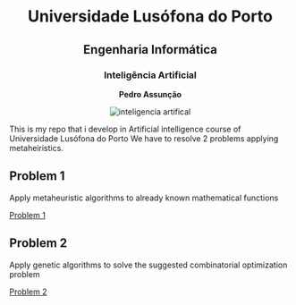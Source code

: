 <h1 align="center"> Universidade Lusófona do Porto </h1>


<h2 align="center">Engenharia Informática</h2>


<h3 align="center"> Inteligência Artificial</h3>

<!-- ![Inteligencia Artifical](p15/InteligÃªncia-Artificial.jpg) -->
<p align="center"> <b>Pedro Assunção</b> </p>
<p align="center"> <img src="https://raw.githubusercontent.com/Pedroassuncao/REPONAME/PATH/010-linkedin.svg" alt="inteligencia artifical">

This is my repo that i develop in Artificial intelligence course of Universidade Lusófona do Porto
We have to resolve 2 problems applying metaheiristics.
## Problem 1 

Apply metaheuristic algorithms to already known mathematical functions


[Problem 1](http://github.com)

## Problem 2

Apply genetic algorithms to solve the suggested combinatorial optimization problem

[Problem 2](http://github.com)

